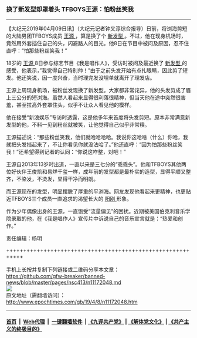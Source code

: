 ### 换了新发型却罩着头 TFBOYS王源：怕粉丝笑我
------------------------

<p>
 【大纪元2019年04月09日讯】（大纪元记者钟又淳综合报导）日前，将浏海剪短的大陆男团TFBOYS成员
 <a href="http://www.epochtimes.com/gb/tag/%E7%8E%8B%E6%BA%90.html">
  王源
 </a>
 ，算是换了个
 <a href="http://www.epochtimes.com/gb/tag/%E6%96%B0%E5%8F%91%E5%9E%8B.html">
  新发型
 </a>
 。不过，他在现身机场时，竟然用外套挡住自己的头，闪避路人的目光。他8日在节目中被问及原因，忍不住直呼：“怕那些粉丝笑我！”
</p>
<p>
 18岁的
 <a href="http://www.epochtimes.com/gb/tag/%E7%8E%8B%E6%BA%90.html">
  王源
 </a>
 8日参与综艺节目《我是唱作人》，受访时被问及最近换了
 <a href="http://www.epochtimes.com/gb/tag/%E6%96%B0%E5%8F%91%E5%9E%8B.html">
  新发型
 </a>
 的感受，他表示，”我觉得自己特别帅！”由于之前头发开始有点扎眼睛，因此剪了短发。他还笑说，因一度兴奋，当时理完发没埋单就离开了理发店。
</p>
<p>
 王源上周现身机场，被粉丝发现换了新发型。大家都非常诧异，他的头发剪成了眉上三公分的短浏海。虽然人看起来显得很利落很精神，但当天他在途中突然很害羞，甚至拉高外套罩住头，似乎不让众人看见他的模样。
</p>
<p>
 他在接受“新浪娱乐”专访时透露，这是他多年来首度将头发剪短。原本非常满意新发型的他，不料一见到粉丝就被笑，让他觉得自己似乎非常糗。
</p>
<p>
 王源描述说：“那些粉丝笑我，他们就哈哈哈哈。我说你这哈啥（什么）你哈，我就把头发挡起来了，不让你看见你就没法哈了。”他还直呼：“因为怕那些粉丝笑我！”还希望得到记者的认同：“你说这咋整，对吧！”
</p>
<p>
 王源自2013年13岁时出道，一直以来是三七分的“乖乖头”。他和TFBOYS其他两位好伙伴王俊凯和易烊千玺一样，成年前的发型都是最朴实的造型，显得平顺又整齐，不染发，不烫发，显得干净而明朗。
</p>
<p>
 而王源现在的发型，明显摆脱了厚重的平浏海。网友发现他看起来更精神，也更贴近TFBOYS三个成员一直追求的渴望长大的
 <a href="http://www.epochtimes.com/gb/tag/%E9%98%B3%E5%88%9A.html">
  阳刚
 </a>
 形象。
</p>
<p>
 作为少年偶像出身的王源，一直饱受“流量偏见”的困扰。近期被美国伯克利音乐学院录取的他，在《我是唱作人》宣传片中诉说自己的音乐宣言就是：“热爱和创作。”
</p>
<p>
 责任编辑：杨明
</p>

+++++++++++++++++++++++++++++++++++++++++++++++++++++++++++<br/><br/>
手机上长按并复制下列链接或二维码分享本文章：<br/>
https://github.com/gfw-breaker/banned-news/blob/master/pages/nsc413/n11172048.md <br/>
<a href='https://github.com/gfw-breaker/banned-news/blob/master/pages/nsc413/n11172048.md'><img src='https://github.com/gfw-breaker/banned-news/blob/master/pages/nsc413/n11172048.md.png'/></a> <br/>
原文地址（需翻墙访问）：http://www.epochtimes.com/gb/19/4/8/n11172048.htm


------------------------
#### [首页](https://github.com/gfw-breaker/banned-news/blob/master/README.md) &nbsp;|&nbsp; [Web代理](https://github.com/labour-camp/helloworld) &nbsp;|&nbsp; [一键翻墙软件](https://github.com/gfw-breaker/nogfw/blob/master/README.md) &nbsp;| [《九评共产党》](https://github.com/gfw-breaker/9ping.md/blob/master/README.md#九评之一评共产党是什么) | [《解体党文化》](https://github.com/gfw-breaker/jtdwh.md/blob/master/README.md) | [《共产主义的终极目的》](https://github.com/gfw-breaker/gczydzjmd.md/blob/master/README.md)

